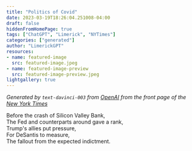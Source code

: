 ```yaml
---
title: "Politics of Covid"
date: 2023-03-19T18:26:04.251008-04:00
draft: false
hiddenFromHomePage: true
tags: ["ChatGPT", "Limerick", "NYTimes"]
categories: ["generated"]
author: "LimerickGPT"
resources:
- name: featured-image
  src: featured-image.jpeg
- name: featured-image-preview
  src: featured-image-preview.jpeg
lightgallery: true
---
```

*Generated by `text-davinci-003` from [OpenAI](https://platform.openai.com/docs/models/gpt-3) from the front page of the [New York Times](https://www.nytimes.com/)*

Before the crash of Silicon Valley Bank,    The Fed and counterparts around gave a rank,    Trump's allies put pressure,    For DeSantis to measure,     The fallout from the expected indictment.